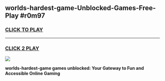 
## worlds-hardest-game-Unblocked-Games-Free-Play #r0m97
<h3>
<a href="https://us.freeplayer.one?title=worlds-hardest-game&ref=9M">CLICK TO PLAY</a></h3>
<hr>

<h3>
<a href="https://us.freeplayer.one?title=worlds-hardest-game&ref=9M">CLICK 2 PLAY</a>
  
</h3>

<a href="https://us.freeplayer.one?title=worlds-hardest-game&ref=9M"><img src="https://clearcache.store/games.png"></a>


**worlds-hardest-game games unblocked: Your Gateway to Fun and Accessible Online Gaming**
